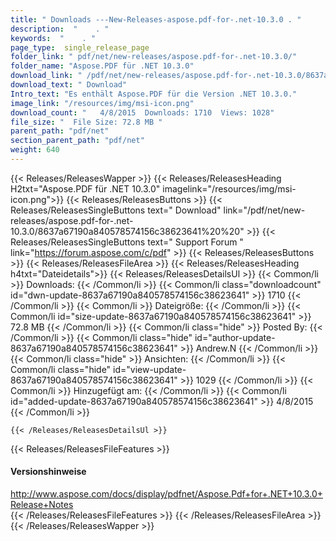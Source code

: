 ```yaml
---
title: " Downloads ---New-Releases-aspose.pdf-for-.net-10.3.0 . "
description:  "    . " 
keywords:  "    . " 
page_type:  single_release_page
folder_link: " pdf/net/new-releases/aspose.pdf-for-.net-10.3.0/"
folder_name: "Aspose.PDF für .NET 10.3.0"
download_link: " /pdf/net/new-releases/aspose.pdf-for-.net-10.3.0/8637a67190a840578574156c38623641"
download_text: " Download"
Intro_text: "Es enthält Aspose.PDF für die Version .NET 10.3.0."
image_link: "/resources/img/msi-icon.png"
download_count: "   4/8/2015  Downloads: 1710  Views: 1028"
file_size: "  File Size: 72.8 MB "
parent_path: "pdf/net"
section_parent_path: "pdf/net"
weight: 640
---
```


{{< Releases/ReleasesWapper >}}
  {{< Releases/ReleasesHeading H2txt="Aspose.PDF für .NET 10.3.0" imagelink="/resources/img/msi-icon.png">}}
  {{< Releases/ReleasesButtons >}}
    {{< Releases/ReleasesSingleButtons text=" Download" link="/pdf/net/new-releases/aspose.pdf-for-.net-10.3.0/8637a67190a840578574156c38623641%20%20" >}}
    {{< Releases/ReleasesSingleButtons text=" Support Forum " link="https://forum.aspose.com/c/pdf" >}}
  {{< Releases/ReleasesButtons >}}
  {{< Releases/ReleasesFileArea >}}
    {{< Releases/ReleasesHeading h4txt="Dateidetails">}}
    {{< Releases/ReleasesDetailsUl >}}
            {{< Common/li >}} Downloads: {{< /Common/li >}}
      {{< Common/li class="downloadcount" id="dwn-update-8637a67190a840578574156c38623641" >}} 1710 {{< /Common/li >}}
      {{< Common/li >}} Dateigröße: {{< /Common/li >}}
      {{< Common/li id="size-update-8637a67190a840578574156c38623641" >}} 72.8 MB {{< /Common/li >}} 
      {{< Common/li  class="hide" >}} Posted By: {{< /Common/li >}} 
      {{< Common/li class="hide" id="author-update-8637a67190a840578574156c38623641" >}} Andrew.N {{< /Common/li >}}
      {{< Common/li class="hide" >}} Ansichten: {{< /Common/li >}}
      {{< Common/li class="hide" id="view-update-8637a67190a840578574156c38623641" >}} 1029 {{< /Common/li >}}
      {{< Common/li >}} Hinzugefügt am: {{< /Common/li >}}
      {{< Common/li id="added-update-8637a67190a840578574156c38623641" >}} 4/8/2015 {{< /Common/li >}} 

    {{< /Releases/ReleasesDetailsUl >}}

  {{< Releases/ReleasesFileFeatures >}}
      <h4>Versionshinweise</h4><div> <a href="http://www.aspose.com/docs/display/pdfnet/Aspose.Pdf+for+.NET+10.3.0+Release+Notes">http://www.aspose.com/docs/display/pdfnet/Aspose.Pdf+for+.NET+10.3.0+Release+Notes</a></div>
  {{< /Releases/ReleasesFileFeatures >}}
 {{< /Releases/ReleasesFileArea >}}
{{< /Releases/ReleasesWapper >}}




